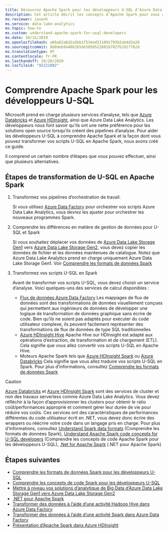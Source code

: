```yaml
---
title: Découvrez Apache Spark pour les développeurs U-SQL d’Azure Data Lake Analytics.
description: Cet article décrit les concepts d’Apache Spark pour vous aider à comprendre les différences entre les développeurs U-SQL.
ms.reviewer: jasonh
ms.service: data-lake-analytics
ms.topic: how-to
ms.custom: understand-apache-spark-for-usql-developers
ms.date: 10/15/2019
ms.openlocfilehash: a66a82a6d2a5bb1f534ed211091793b2ab4d2a28
ms.sourcegitcommit: 8d8deb9a406165de5050522681b782fb2917762d
ms.translationtype: HT
ms.contentlocale: fr-FR
ms.lasthandoff: 10/20/2020
ms.locfileid: "92221092"
---
```

# <a name="understand-apache-spark-for-u-sql-developers"></a>Comprendre Apache Spark pour les développeurs U-SQL

Microsoft prend en charge plusieurs services d’analyse, tels que [Azure Databricks](/azure/databricks/scenarios/what-is-azure-databricks) et [Azure HDInsight](../hdinsight/hdinsight-overview.md), ainsi que Azure Data Lake Analytics. Les développeurs nous font savoir qu’ils ont une nette préférence pour les solutions open source lorsqu’ils créent des pipelines d’analyse. Pour aider les développeurs U-SQL à comprendre Apache Spark et la façon dont vous pouvez transformer vos scripts U-SQL en Apache Spark, nous avons créé ce guide.

Il comprend un certain nombre d’étapes que vous pouvez effectuer, ainsi que plusieurs alternatives.

## <a name="steps-to-transform-u-sql-to-apache-spark"></a>Étapes de transformation de U-SQL en Apache Spark

1. Transformez vos pipelines d’orchestration de travail.

   Si vous utilisez [Azure Data Factory](../data-factory/introduction.md) pour orchestrer vos scripts Azure Data Lake Analytics, vous devrez les ajuster pour orchestrer les nouveaux programmes Spark.
2. Comprendre les différences en matière de gestion de données pour U-SQL et Spark

   Si vous souhaitez déplacer vos données de [Azure Data Lake Storage Gen1](../data-lake-store/data-lake-store-overview.md) vers [Azure Data Lake Storage Gen2](../storage/blobs/data-lake-storage-introduction.md), vous devez copier les données de fichier et les données maintenues de catalogue. Notez que Azure Data Lake Analytics prend en charge uniquement Azure Data Lake Storage Gen1. Voir [Comprendre les formats de données Spark](understand-spark-data-formats.md)
3. Transformez vos scripts U-SQL en Spark

   Avant de transformer vos scripts U-SQL, vous devez choisir un service d’analyse. Voici quelques-uns des services de calcul disponibles :
      - [Flux de données Azure Data Factory](../data-factory/concepts-data-flow-overview.md) Les mappages de flux de données sont des transformations de données visuellement conçues qui permettent aux ingénieurs de données de développer une logique de transformation de données graphique sans écrire de code. Bien qu’ils ne soient pas adaptés pour exécuter du code utilisateur complexe, ils peuvent facilement représenter des transformations de flux de données de type SQL traditionnelles
      - [Azure HDInsight Hive](../hdinsight/hadoop/apache-hadoop-using-apache-hive-as-an-etl-tool.md) Apache Hive sur HDInsight est adapté aux opérations d’extraction, de transformation et de chargement (ETL). Cela signifie que vous allez convertir vos scripts U-SQL en Apache Hive.
      - Moteurs Apache Spark tels que [Azure HDInsight Spark](../hdinsight/spark/apache-spark-overview.md) ou [Azure Databricks](/azure/databricks/scenarios/what-is-azure-databricks) Cela signifie que vous allez traduire vos scripts U-SQL en Spark. Pour plus d’informations, consultez [Comprendre les formats de données Spark](understand-spark-data-formats.md)

> [!CAUTION]
> [Azure Databricks](/azure/databricks/scenarios/what-is-azure-databricks) et [Azure HDInsight Spark](../hdinsight/spark/apache-spark-overview.md) sont des services de cluster et non des travaux serverless comme Azure Data Lake Analytics. Vous devez réfléchir à la façon d’approvisionner les clusters pour obtenir le ratio coût/performances approprié et comment gérer leur durée de vie pour réduire vos coûts. Ces services ont des caractéristiques de performances différentes du code utilisateur écrit en .NET, vous devez donc écrire des wrappers ou réécrire votre code dans un langage pris en charge. Pour plus d’informations, consultez [Understand Spark data formats](understand-spark-data-formats.md) (Comprendre les formats de données Spark), [Understand Apache Spark code concepts for U-SQL developers](understand-spark-code-concepts.md) (Comprendre les concepts de code Apache Spark pour les développeurs U-SQL), [.Net for Apache Spark](https://dotnet.microsoft.com/apps/data/spark) (.NET pour Apache Spark)

## <a name="next-steps"></a>Étapes suivantes

- [Comprendre les formats de données Spark pour les développeurs U-SQL](understand-spark-data-formats.md)
- [Comprendre les concepts de code Spark pour les développeurs U-SQL](understand-spark-code-concepts.md)
- [Mettre à niveau vos solutions d’analytique de Big Data d’Azure Data Lake Storage Gen1 vers Azure Data Lake Storage Gen2](../storage/blobs/data-lake-storage-migrate-gen1-to-gen2.md)
- [.NET pour Apache Spark](/dotnet/spark/what-is-apache-spark-dotnet)
- [Transformer des données à l’aide d’une activité Hadoop Hive dans Azure Data Factory](../data-factory/transform-data-using-hadoop-hive.md)
- [Transformer des données à l’aide d’une activité Spark dans Azure Data Factory](../data-factory/transform-data-using-spark.md)
- [Présentation d’Apache Spark dans Azure HDInsight](../hdinsight/spark/apache-spark-overview.md)